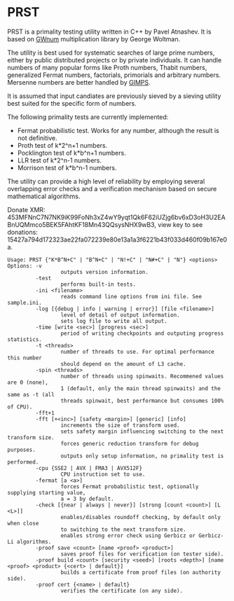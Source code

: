 # PRST
PRST is a primality testing utility written in C++ by Pavel Atnashev. It is based on [GWnum](https://www.mersenne.org/download/) multiplication library by George Woltman.

The utility is best used for systematic searches of large prime numbers, either by public distributed projects or by private individuals. It can handle numbers of many popular forms like Proth numbers, Thabit numbers, generalized Fermat numbers, factorials, primorials and arbitrary numbers. Mersenne numbers are better handled by [GIMPS](https://www.mersenne.org/).

It is assumed that input candiates are previously sieved by a sieving utility best suited for the specific form of numbers.

The following primality tests are currently implemented:
- Fermat probabilistic test. Works for any number, although the result is not definitive.
- Proth test of k*2^n+1 numbers.
- Pocklington test of k*b^n+1 numbers.
- LLR test of k*2^n-1 numbers.
- Morrison test of k*b^n-1 numbers.

The utility can provide a high level of reliability by employing several overlapping error checks and a verification mechanism based on secure mathematical algorithms.

Donate XMR: 453MFNnC7N7NK9iK99FoNh3xZ4wY9yqt1Qk6F62iUZjg6bv6xD3oH3U2EABnUQMmco5BEK5FAhtKF18Mn43QQsysNHX9wB3,
view key to see donations: 15427a794d172323ae22fa072239e80e13a1a3f6221b43f033d460f09b167e0a.

```
Usage: PRST {"K*B^N+C" | "B^N+C" | "N!+C" | "N#+C" | "N"} <options>
Options: -v
                 outputs version information.
         -test
                 performs built-in tests.
         -ini <filename>
                 reads command line options from ini file. See sample.ini.
         -log [{debug | info | warning | error}] [file <filename>]
                 level of detail of output information.
                 sets log file to write all output.
         -time [write <sec>] [progress <sec>]
                 period of writing checkpoints and outputing progress statistics.
         -t <threads>
                 number of threads to use. For optimal performance this number
                 should depend on the amount of L3 cache.
         -spin <threads>
                 number of threads using spinwaits. Recommened values are 0 (none),
                 1 (default, only the main thread spinwaits) and the same as -t (all
                 threads spinwait, best performance but consumes 100% of CPU).
         -fft+1
         -fft [+<inc>] [safety <margin>] [generic] [info]
                 increments the size of transform used.
                 sets safety margin influencing switching to the next transform size.
                 forces generic reduction transform for debug purposes.
                 outputs only setup information, no primality test is performed.
         -cpu {SSE2 | AVX | FMA3 | AVX512F}
                 CPU instruction set to use.
         -fermat [a <a>]
                 forces Fermat probabilistic test, optionally supplying starting value,
                 a = 3 by default.
         -check [{near | always | never}] [strong [count <count>] [L <L>]]
                 enables/disables roundoff checking, by default only when close
                 to switching to the next transform size.
                 enables strong error check using Gerbicz or Gerbicz-Li algorithms.
         -proof save <count> [name <proof> <product>]
                 saves proof files for verification (on tester side).
         -proof build <count> [security <seed>] [roots <depth>] [name <proof> <product> {<cert> | default}]
                 builds a certificate from proof files (on authority side).
         -proof cert {<name> | default}
                 verifies the certificate (on any side).
```
